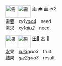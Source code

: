 <img id=需 alt=需 height=40 src=https://f.2cn.cn/hanzi/svg/9700.svg
align=top><img id=需 alt=需 height=40 src=https://f.2cn.cn/a/zi-svg/9700swjz16359.svg
align=top> [雨]() 🌧 [而]() _er2_   
需[要]()　_xy1[yao4]()_　need.   
需[求]()　_xy1[qiu2]()_　need.   

<img id=果 alt=果 height=40 src=https://f.2cn.cn/hanzi/svg/679C.svg
align=top><img id=果 alt=果 height=40 src=https://f.2cn.cn/a/zi-svg/679Cswjz7509.svg
align=top> [田]()🍊 [木]() 🌳   
[水]()果　_[xui3]()guo3_　fruit.   
[結]()果　_[gie2]()guo3_　result.   
